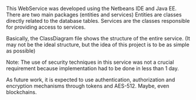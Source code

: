This WebService was developed using the Netbeans IDE and Java EE.
There are two main packages (entities and services)
Entities are classes directly related to the database tables.
Services are the classes responsible for providing access to services.

Basically, the ClassDiagram file shows the structure of the entire service. (It may not be the ideal structure, but the idea of this project is to be as simple as possible)

Note: The use of security techniques in this service was not a crucial requirement because implementation had to be done in less than 1 day.

As future work, it is expected to use authentication, authorization and encryption mechanisms through tokens and AES-512. Maybe, even blockchains.
